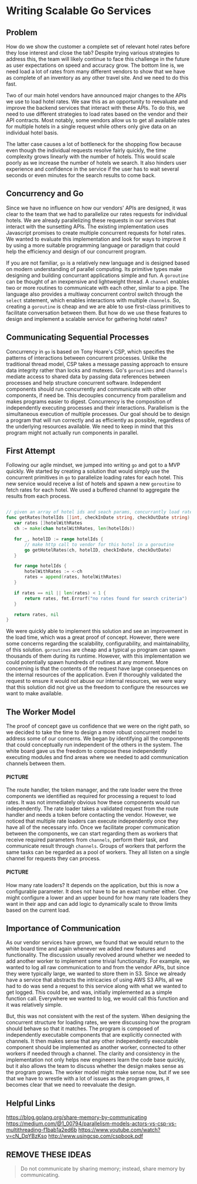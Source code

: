 #  Writing Scalable Go Services

## Problem

How do we show the customer a complete set of relevant hotel rates before they
lose interest and close the tab? Despite trying various strategies to address
this, the team will likely continue to face this challenge in the future as user
expectations on speed and accuracy grow. The bottom line is, we need load a lot
of rates from many different vendors to show that we have as complete of an
inventory as any other travel site. And we need to do this fast.

Two of our main hotel vendors have announced major changes to the APIs we use to
load hotel rates. We saw this as an opportunity to reevaluate and improve the
backend services that interact with these APIs. To do this, we need to use
different strategies to load rates based on the vendor and their API contracts.
Most notably, some vendors allow us to get all available rates for multiple
hotels in a single request while others only give data on an individual hotel
basis.

The latter case causes a lot of bottleneck for the shopping flow because even
though the individual requests resolve fairly quickly, the time complexity grows
linearly with the number of hotels. This would scale poorly as we increase the
number of hotels we search. It also hinders user experience and confidence in
the service if the user has to wait several seconds or even minutes for the
search results to come back.

## Concurrency and Go

Since we have no influence on how our vendors' APIs are designed, it was clear
to the team that we had to parallelize our rates requests for individual hotels.
We are already parallelizing these requests in our services that interact with
the sunsetting APIs. The existing implementation uses Javascript promises to
create multiple concurrent requests for hotel rates. We wanted to evaluate this
implementation and look for ways to improve it by using a more suitable
programming language or paradigm that could help the efficiency and design of
our concurrent program.

If you are not familiar, `go` is a relatively new language and is designed based
on modern understanding of parallel computing. Its primitive types make
designing and building concurrant applications simple and fun. A `goroutine` can
be thought of an inexpensive and lightweight thread. A `channel` enables two or
more routines to communicate with each other, similar to a pipe. The language
also provides a multiway concurrent control switch through the `select`
statement, which enables interactions with multiple `channel`s. So, creating a
`goroutine` is cheap and we are able to use first-class primitives to facilitate
conversation between them. But how do we use these features to design and
implement a scalable service for gathering hotel rates?

## Communicating Sequential Processes

Concurrency in `go` is based on Tony Hoare's CSP, which specifies the patterns
of interactions between concurrent processes.  Unlike the traditional thread
model, CSP takes a message passing approach to ensure data integrity rather than
locks and mutexes. Go's `goroutines` and `channels` mediate access to shared
data by passing data references between processes and help structure concurrent
software. Independent components should run concurrently and communicate with
other components, if need be. This decouples concurrency from parallelism and
makes programs easier to digest. Concurrency is the composition of independently
executing processes and their interactions. Parallelism is the simultaneous
execution of multiple processes. Our goal should be to design a program that
will run correctly and as efficiently as possible, regardless of the underlying
resources available. We need to keep in mind that this program might not
actually run components in parallel.


## First Attempt

Following our agile mindset, we jumped into writing `go` and got to a MVP
quickly. We started by creating a solution that would simply use the concurrent
primitives in `go` to parallelize loading rates for each hotel. This new service
would receive a list of hotels and spawn a new `goroutine` to fetch rates for
each hotel. We used a buffered channel to aggregate the results from each
process.

```go

// given an array of hotel ids and seach params, concurrantly load rates for each hotel
func getRates(hotelIds []int, checkInDate string, checkOutDate string) []hotelWithRates {
   var rates []hotelWithRates
   ch := make(chan hotelWithRates, len(hotelIds))

   for _, hotelID := range hotelIds {
       // make http call to vendor for this hotel in a goroutine
       go getHotelRates(ch, hotelID, checkInDate, checkOutDate)
   }

   for range hotelIds {
       hotelWithRates := <-ch
       rates = append(rates, hotelWithRates)
   }

   if rates == nil || len(rates) < 1 {
       return rates, fmt.Errorf("no rates found for search criteria")
   }

   return rates, nil
}

```

We were quickly able to implement this solution and see an improvement in the
load time, which was a great proof of concept. However, there were some concerns
regarding the scalability, configurability, and maintainability, of this
solution. `goroutines` are cheap and a typical `go` program can spawn thousands
of them during its runtime. However, with this implementation we could
potentially spawn hundreds of routines at any moment. More concerning is that the
contents of the request have large consequences on the internal resources of the
application. Even if thoroughly validated the request to ensure it would not
abuse our internal resources, we were wary that this solution did not give us
the freedom to configure the resources we want to make available.

## The Worker Model

The proof of concept gave us confidence that we were on the right path, so we
decided to take the time to design a more robust concurrent model to address
some of our concerns. We began by identifying all the components that could
conceptually run independent of the others in the system. The white board gave
us the freedom to compose these independently executing modules and find areas
where we needed to add communication channels between them.

#### PICTURE

The route handler, the token manager, and the rate loader were the three
components we identified as required for processing a request to load rates. It
was not immediately obvious how these components would run independently. The
rate loader takes a validated request from the route handler and needs a token
before contacting the vendor. However, we noticed that multiple rate loaders can
execute independently once they have all of the necessary info. Once we
facilitate proper communication between the components, we can start regarding
them as workers that receive required parameters from `channels`, perform their
task, and communicate result through `channels`. Groups of workers that perform
the same tasks can be regarded as a pool of workers. They all listen on a single
channel for requests they can process.

#### PICTURE

How many rate loaders? It depends on the application, but this is now a
configurable parameter. It does not have to be an exact number either. One might
configure a lower and an upper bound for how many rate loaders they want in
their app and can add logic to dynamically scale to throw limits based on the
current load.

## Importance of Communication

As our vendor services have grown, we found that we would return to the white
board time and again whenever we added new features and functionality. The
discussion usually revolved around whether we needed to add another worker to
implement some trivial functionality. For example, we wanted to log all raw
communication to and from the vendor APIs, but since they were typically large,
we wanted to store them in S3. Since we already have a service that abstracts
the intricacies of using AWS S3 APIs, all we had to do was send a request to
this service along with what we wanted to get logged. This could be, and was,
initially implemented as a simple function call. Everywhere we wanted to log, we
would call this function and it was relatively simple.

But, this was not consistent with the rest of the system. When designing the
concurrent structure for loading rates, we were discussing how the program
should behave so that it matches. The program is composed of independently
executable components that are explicitly connected with channels.  It then
makes sense that any other independently executable component should be
implemented as another worker, connected to other workers if needed through a
channel. The clarity and consistency in the implementation not only helps new
engineers learn the code base quickly, but it also allows the team to discuss
whether the design makes sense as the program grows. The worker model might make
sense now, but if we see that we have to wrestle with a lot of issues as the
program grows, it becomes clear that we need to reevaluate the design.


## Helpful Links

<https://blog.golang.org/share-memory-by-communicating>
<https://medium.com/@1_00794/parallelism-models-actors-vs-csp-vs-multithreading-f1bab1a2ed6b>
<https://www.youtube.com/watch?v=cN_DpYBzKso>
<http://www.usingcsp.com/cspbook.pdf>


## REMOVE THESE IDEAS

> Do not communicate by sharing memory; instead, share memory by communicating.
